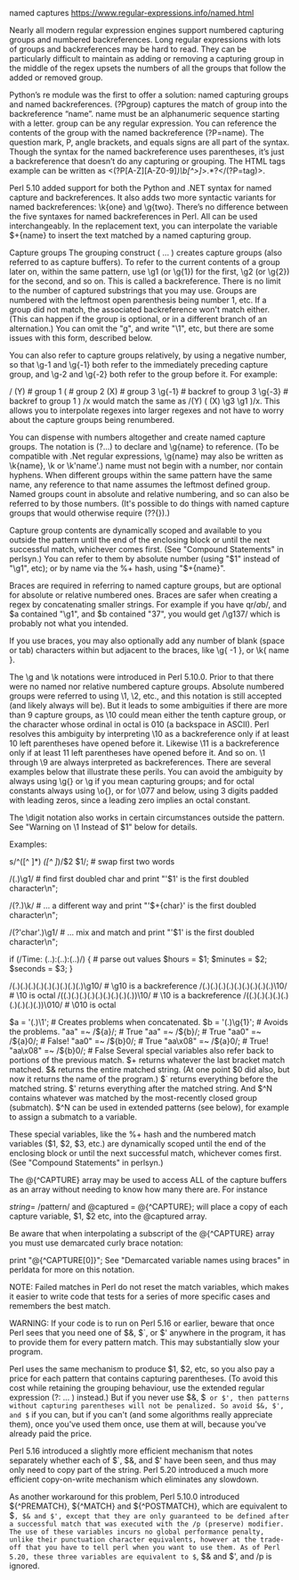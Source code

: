 named captures
https://www.regular-expressions.info/named.html

Nearly all modern regular expression engines support numbered capturing groups and numbered backreferences. Long regular expressions with lots of groups and backreferences may be hard to read. They can be particularly difficult to maintain as adding or removing a capturing group in the middle of the regex upsets the numbers of all the groups that follow the added or removed group.

Python’s re module was the first to offer a solution: named capturing groups and named backreferences. (?P<name>group) captures the match of group into the backreference “name”. name must be an alphanumeric sequence starting with a letter. group can be any regular expression. You can reference the contents of the group with the named backreference (?P=name). The question mark, P, angle brackets, and equals signs are all part of the syntax. Though the syntax for the named backreference uses parentheses, it’s just a backreference that doesn’t do any capturing or grouping. The HTML tags example can be written as <(?P<tag>[A-Z][A-Z0-9]*)\b[^>]*>.*?</(?P=tag)>.

Perl 5.10 added support for both the Python and .NET syntax for named capture and backreferences. It also adds two more syntactic variants for named backreferences: \k{one} and \g{two}. There’s no difference between the five syntaxes for named backreferences in Perl. All can be used interchangeably. In the replacement text, you can interpolate the variable $+{name} to insert the text matched by a named capturing group.


Capture groups
The grouping construct ( ... ) creates capture groups (also referred to as capture buffers). To refer to the current contents of a group later on, within the same pattern, use \g1 (or \g{1}) for the first, \g2 (or \g{2}) for the second, and so on. This is called a backreference. There is no limit to the number of captured substrings that you may use. Groups are numbered with the leftmost open parenthesis being number 1, etc. If a group did not match, the associated backreference won't match either. (This can happen if the group is optional, or in a different branch of an alternation.) You can omit the "g", and write "\1", etc, but there are some issues with this form, described below.

You can also refer to capture groups relatively, by using a negative number, so that \g-1 and \g{-1} both refer to the immediately preceding capture group, and \g-2 and \g{-2} both refer to the group before it. For example:

/
 (Y)            # group 1
 (              # group 2
    (X)         # group 3
    \g{-1}      # backref to group 3
    \g{-3}      # backref to group 1
 )
/x
would match the same as /(Y) ( (X) \g3 \g1 )/x. This allows you to interpolate regexes into larger regexes and not have to worry about the capture groups being renumbered.

You can dispense with numbers altogether and create named capture groups. The notation is (?<name>...) to declare and \g{name} to reference. (To be compatible with .Net regular expressions, \g{name} may also be written as \k{name}, \k<name> or \k'name'.) name must not begin with a number, nor contain hyphens. When different groups within the same pattern have the same name, any reference to that name assumes the leftmost defined group. Named groups count in absolute and relative numbering, and so can also be referred to by those numbers. (It's possible to do things with named capture groups that would otherwise require (??{}).)

Capture group contents are dynamically scoped and available to you outside the pattern until the end of the enclosing block or until the next successful match, whichever comes first. (See "Compound Statements" in perlsyn.) You can refer to them by absolute number (using "$1" instead of "\g1", etc); or by name via the %+ hash, using "$+{name}".

Braces are required in referring to named capture groups, but are optional for absolute or relative numbered ones. Braces are safer when creating a regex by concatenating smaller strings. For example if you have qr/$a$b/, and $a contained "\g1", and $b contained "37", you would get /\g137/ which is probably not what you intended.

If you use braces, you may also optionally add any number of blank (space or tab) characters within but adjacent to the braces, like \g{ -1 }, or \k{ name }.

The \g and \k notations were introduced in Perl 5.10.0. Prior to that there were no named nor relative numbered capture groups. Absolute numbered groups were referred to using \1, \2, etc., and this notation is still accepted (and likely always will be). But it leads to some ambiguities if there are more than 9 capture groups, as \10 could mean either the tenth capture group, or the character whose ordinal in octal is 010 (a backspace in ASCII). Perl resolves this ambiguity by interpreting \10 as a backreference only if at least 10 left parentheses have opened before it. Likewise \11 is a backreference only if at least 11 left parentheses have opened before it. And so on. \1 through \9 are always interpreted as backreferences. There are several examples below that illustrate these perils. You can avoid the ambiguity by always using \g{} or \g if you mean capturing groups; and for octal constants always using \o{}, or for \077 and below, using 3 digits padded with leading zeros, since a leading zero implies an octal constant.

The \digit notation also works in certain circumstances outside the pattern. See "Warning on \1 Instead of $1" below for details.

Examples:

s/^([^ ]*) *([^ ]*)/$2 $1/;     # swap first two words

/(.)\g1/                        # find first doubled char
     and print "'$1' is the first doubled character\n";

/(?<char>.)\k<char>/            # ... a different way
     and print "'$+{char}' is the first doubled character\n";

/(?'char'.)\g1/                 # ... mix and match
     and print "'$1' is the first doubled character\n";

if (/Time: (..):(..):(..)/) {   # parse out values
    $hours = $1;
    $minutes = $2;
    $seconds = $3;
}

/(.)(.)(.)(.)(.)(.)(.)(.)(.)\g10/   # \g10 is a backreference
/(.)(.)(.)(.)(.)(.)(.)(.)(.)\10/    # \10 is octal
/((.)(.)(.)(.)(.)(.)(.)(.)(.))\10/  # \10 is a backreference
/((.)(.)(.)(.)(.)(.)(.)(.)(.))\010/ # \010 is octal

$a = '(.)\1';        # Creates problems when concatenated.
$b = '(.)\g{1}';     # Avoids the problems.
"aa" =~ /${a}/;      # True
"aa" =~ /${b}/;      # True
"aa0" =~ /${a}0/;    # False!
"aa0" =~ /${b}0/;    # True
"aa\x08" =~ /${a}0/;  # True!
"aa\x08" =~ /${b}0/;  # False
Several special variables also refer back to portions of the previous match. $+ returns whatever the last bracket match matched. $& returns the entire matched string. (At one point $0 did also, but now it returns the name of the program.) $` returns everything before the matched string. $' returns everything after the matched string. And $^N contains whatever was matched by the most-recently closed group (submatch). $^N can be used in extended patterns (see below), for example to assign a submatch to a variable.

These special variables, like the %+ hash and the numbered match variables ($1, $2, $3, etc.) are dynamically scoped until the end of the enclosing block or until the next successful match, whichever comes first. (See "Compound Statements" in perlsyn.)

The @{^CAPTURE} array may be used to access ALL of the capture buffers as an array without needing to know how many there are. For instance

$string=~/$pattern/ and @captured = @{^CAPTURE};
will place a copy of each capture variable, $1, $2 etc, into the @captured array.

Be aware that when interpolating a subscript of the @{^CAPTURE} array you must use demarcated curly brace notation:

print "@{^CAPTURE[0]}";
See "Demarcated variable names using braces" in perldata for more on this notation.

NOTE: Failed matches in Perl do not reset the match variables, which makes it easier to write code that tests for a series of more specific cases and remembers the best match.

WARNING: If your code is to run on Perl 5.16 or earlier, beware that once Perl sees that you need one of $&, $`, or $' anywhere in the program, it has to provide them for every pattern match. This may substantially slow your program.

Perl uses the same mechanism to produce $1, $2, etc, so you also pay a price for each pattern that contains capturing parentheses. (To avoid this cost while retaining the grouping behaviour, use the extended regular expression (?: ... ) instead.) But if you never use $&, $` or $', then patterns without capturing parentheses will not be penalized. So avoid $&, $', and $` if you can, but if you can't (and some algorithms really appreciate them), once you've used them once, use them at will, because you've already paid the price.

Perl 5.16 introduced a slightly more efficient mechanism that notes separately whether each of $`, $&, and $' have been seen, and thus may only need to copy part of the string. Perl 5.20 introduced a much more efficient copy-on-write mechanism which eliminates any slowdown.

As another workaround for this problem, Perl 5.10.0 introduced ${^PREMATCH}, ${^MATCH} and ${^POSTMATCH}, which are equivalent to $`, $& and $', except that they are only guaranteed to be defined after a successful match that was executed with the /p (preserve) modifier. The use of these variables incurs no global performance penalty, unlike their punctuation character equivalents, however at the trade-off that you have to tell perl when you want to use them. As of Perl 5.20, these three variables are equivalent to $`, $& and $', and /p is ignored.